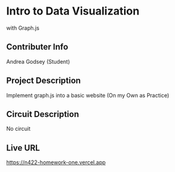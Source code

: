 # Intro to Data Visualization

with Graph.js

## Contributer Info

Andrea Godsey (Student)

## Project Description

Implement graph.js into a basic website (On my Own as Practice)

## Circuit Description

No circuit

## Live URL

https://n422-homework-one.vercel.app

